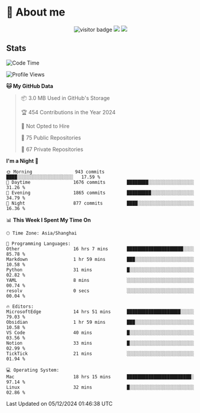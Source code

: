 <!-- ![](https://youpai.roccoshi.top/img/20200804214216.png) -->

# 🧐 About me
 
<p align="center">
<img src="https://visitor-badge.laobi.icu/badge?page_id=Lincest.Lincest&title=hits" alt="visitor badge"/>
<a href="mailto:imroccoshi@gmail.com"><img src="https://img.shields.io/badge/gmail-imroccoshi%40gmail.com-red"></a>
<a href="https://blog.roccoshi.top"><img src="https://img.shields.io/badge/blog-roccoshi-green"></a>
</p>

## Stats

<!--START_SECTION:waka-->
![Code Time](http://img.shields.io/badge/Code%20Time-1%2C751%20hrs%2051%20mins-blue)

![Profile Views](http://img.shields.io/badge/Profile%20Views-0-blue)

**🐱 My GitHub Data** 

> 📦 3.0 MB Used in GitHub's Storage 
 > 
> 🏆 454 Contributions in the Year 2024
 > 
> 🚫 Not Opted to Hire
 > 
> 📜 75 Public Repositories 
 > 
> 🔑 67 Private Repositories 
 > 
**I'm a Night 🦉** 

```text
🌞 Morning                943 commits         ████░░░░░░░░░░░░░░░░░░░░░   17.59 % 
🌆 Daytime                1676 commits        ████████░░░░░░░░░░░░░░░░░   31.26 % 
🌃 Evening                1865 commits        █████████░░░░░░░░░░░░░░░░   34.79 % 
🌙 Night                  877 commits         ████░░░░░░░░░░░░░░░░░░░░░   16.36 % 
```


📊 **This Week I Spent My Time On** 

```text
🕑︎ Time Zone: Asia/Shanghai

💬 Programming Languages: 
Other                    16 hrs 7 mins       █████████████████████░░░░   85.78 % 
Markdown                 1 hr 59 mins        ███░░░░░░░░░░░░░░░░░░░░░░   10.58 % 
Python                   31 mins             █░░░░░░░░░░░░░░░░░░░░░░░░   02.82 % 
YAML                     8 mins              ░░░░░░░░░░░░░░░░░░░░░░░░░   00.74 % 
resolv                   0 secs              ░░░░░░░░░░░░░░░░░░░░░░░░░   00.04 % 

🔥 Editors: 
MicrosoftEdge            14 hrs 51 mins      ████████████████████░░░░░   79.03 % 
Obsidian                 1 hr 59 mins        ███░░░░░░░░░░░░░░░░░░░░░░   10.58 % 
VS Code                  40 mins             █░░░░░░░░░░░░░░░░░░░░░░░░   03.56 % 
Notion                   33 mins             █░░░░░░░░░░░░░░░░░░░░░░░░   02.99 % 
TickTick                 21 mins             ░░░░░░░░░░░░░░░░░░░░░░░░░   01.94 % 

💻 Operating System: 
Mac                      18 hrs 15 mins      ████████████████████████░   97.14 % 
Linux                    32 mins             █░░░░░░░░░░░░░░░░░░░░░░░░   02.86 % 
```


 Last Updated on 05/12/2024 01:46:38 UTC
<!--END_SECTION:waka-->


